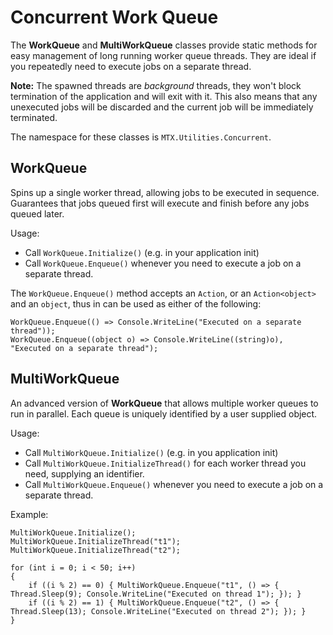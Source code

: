 # Concurrent Work Queue
The **WorkQueue** and **MultiWorkQueue** classes provide static methods for easy management of long running worker queue threads. They are ideal if you repeatedly need to execute jobs on a separate thread.

**Note:** The spawned threads are *background* threads,  they won't block termination of the application and will exit with it. This also means that any unexecuted jobs will be discarded and the current job will be immediately terminated.

The namespace for these classes is `MTX.Utilities.Concurrent`.


## WorkQueue
Spins up a single worker thread, allowing jobs to be executed in sequence. Guarantees that jobs queued first will execute and finish before any jobs queued later.

Usage:
 - Call `WorkQueue.Initialize()` (e.g. in your application init)
 - Call `WorkQueue.Enqueue()` whenever you need to execute a job on a separate thread.

The `WorkQueue.Enqueue()` method accepts an `Action`, or an `Action<object>` and an `object`, thus in can be used as either of the following:
```
WorkQueue.Enqueue(() => Console.WriteLine("Executed on a separate thread"));
WorkQueue.Enqueue((object o) => Console.WriteLine((string)o), "Executed on a separate thread");
```


## MultiWorkQueue
An advanced version of **WorkQueue** that allows multiple worker queues to run in parallel. Each queue is uniquely identified by a user supplied object.

Usage:
 - Call `MultiWorkQueue.Initialize()` (e.g. in you application init)
 - Call `MultiWorkQueue.InitializeThread()` for each worker thread you need, supplying an identifier.
 - Call `MultiWorkQueue.Enqueue()` whenever you need to execute a job on a separate thread.

Example:
```
MultiWorkQueue.Initialize();
MultiWorkQueue.InitializeThread("t1");
MultiWorkQueue.InitializeThread("t2");

for (int i = 0; i < 50; i++)
{
    if ((i % 2) == 0) { MultiWorkQueue.Enqueue("t1", () => { Thread.Sleep(9); Console.WriteLine("Executed on thread 1"); }); }
    if ((i % 2) == 1) { MultiWorkQueue.Enqueue("t2", () => { Thread.Sleep(13); Console.WriteLine("Executed on thread 2"); }); }
}
```
